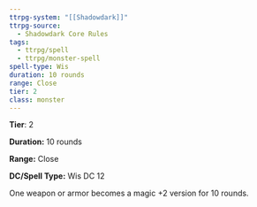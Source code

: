 ```yaml
---
ttrpg-system: "[[Shadowdark]]"
ttrpg-source:
  - Shadowdark Core Rules
tags:
  - ttrpg/spell
  - ttrpg/monster-spell
spell-type: Wis
duration: 10 rounds
range: Close
tier: 2
class: monster
---
```

**Tier**: 2

**Duration:** 10 rounds

**Range:** Close

**DC/Spell Type:** Wis DC 12

One weapon or armor becomes a magic +2 version for 10 rounds. 
